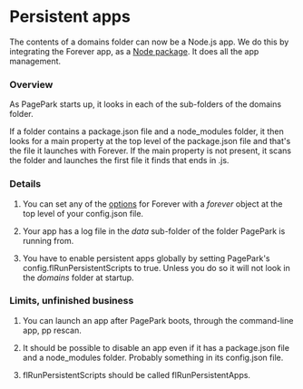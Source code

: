 # Persistent apps

The contents of a domains folder can now be a Node.js app. We do this by integrating the Forever app, as a <a href="https://github.com/foreversd/forever-monitor#readme">Node package</a>. It does all the app management. 

### Overview

As PagePark starts up, it looks in each of the sub-folders of the domains folder. 

If a folder contains a package.json file and a node_modules folder, it then looks for a main property at the top level of the package.json file and that's the file it launches with Forever. If the main property is not present, it scans the folder and launches the first file it finds that ends in .js.

### Details

1. You can set any of the <a href="https://github.com/foreversd/forever-monitor#options-available-when-using-forever-in-nodejs">options</a> for Forever with a <i>forever</i> object at the top level of your config.json file. 

2. Your app has a log file in the <i>data</i> sub-folder of the folder PagePark is running from. 

3. You have to enable persistent apps globally by setting PagePark's config.flRunPersistentScripts to true. Unless you do so it will not look in the <i>domains</i> folder at startup.

### Limits, unfinished business

1. You can launch an app after PagePark boots, through the command-line app, pp rescan. 

3. It should be possible to disable an app even if it has a package.json file and a node_modules folder. Probably something in its config.json file. 

4. flRunPersistentScripts should be called flRunPersistentApps. 

